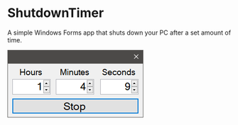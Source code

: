# ShutdownTimer
A simple Windows Forms app that shuts down your PC after a set amount of time.

![](TimerScreenshot.png?raw=true)
